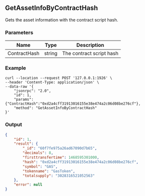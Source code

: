 ## GetAssetInfoByContractHash

Gets the asset information with the contract script hash.

### Parameters

| Name         | Type   | Description |
| ---------------- | -------------- | ------- |
| ContractHash    | string | The contract script hash |

### Example
```shell
curl --location --request POST '127.0.0.1:1926' \
--header 'Content-Type: application/json' \
--data-raw '{
    "jsonrpc": "2.0",
    "id": 1,
    "params": {"ContractHash":"0xd2a4cff31913016155e38e474a2c06d08be276cf"},
    "method": "GetAssetInfoByContractHash"
}'
```

### Output

```json
{
    "id": 1,
    "result": {
        "_id": "60f7fe975a26ad67090d7b65",
        "decimals": 8,
        "firsttransfertime": 1468595301000,
        "hash": "0xd2a4cff31913016155e38e474a2c06d08be276cf",
        "symbol": "GAS",
        "tokenname": "GasToken",
        "totalsupply": "3028316521052563"
    },
    "error": null
}
```





